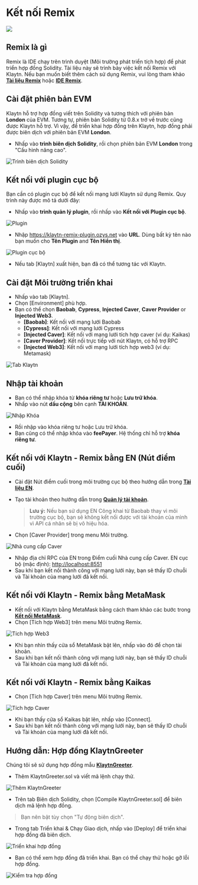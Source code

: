# Kết nối Remix

![](/img/build/tutorials/klaytnXremix.png)

## Remix là gì <a href="#what-is-remix" id="what-is-remix"></a>

Remix là IDE chạy trên trình duyệt (Môi trường phát triển tích hợp) để phát triển hợp đồng Solidity. Tài liệu này sẽ trình bày việc kết nối Remix với Klaytn. Nếu bạn muốn biết thêm cách sử dụng Remix, vui lòng tham khảo[ **Tài liệu Remix**](https://remix-ide.readthedocs.io/en/latest/) hoặc [**IDE Remix**](https://remix.ethereum.org/).

## Cài đặt phiên bản EVM <a href="#setup-evm-version" id="setup-evm-version"></a>

Klaytn hỗ trợ hợp đồng viết trên Solidity và tương thích với phiên bản **London** của EVM. Tương tự, phiên bản Solidity từ 0.8.x trở về trước cũng được Klaytn hỗ trợ. Vì vậy, để triển khai hợp đồng trên Klaytn, hợp đồng phải được biên dịch với phiên bản EVM **London**.

* Nhấp vào **trình biên dịch Solidity**, rồi chọn phiên bản EVM **London** trong "Cấu hình nâng cao".

![Trình biên dịch Solidity](/img/build/tutorials/remix-solidity-compiler.png)

## Kết nối với plugin cục bộ <a href="#connect-to-a-local-plugin" id="connect-to-a-local-plugin"></a>

Bạn cần có plugin cục bộ để kết nối mạng lưới Klaytn sử dụng Remix. Quy trình này được mô tả dưới đây:

* Nhấp vào **trình quản lý plugin**, rồi nhấp vào **Kết nối với Plugin cục bộ**.

![Plugin](/img/build/tutorials/remix-environment-plugin.png)

* Nhập https://klaytn-remix-plugin.ozys.net vào **URL**. Dùng bất kỳ tên nào bạn muốn cho **Tên Plugin** and **Tên Hiển thị**.

![Plugin cục bộ](/img/build/tutorials/remix-local-plugin.png)

* Nếu tab \[Klaytn] xuất hiện, bạn đã có thể tương tác với Klaytn.

## Cài đặt Môi trường triển khai<a href="#setting-up-the-deployment-environment" id="setting-up-the-deployment-environment"></a>

* Nhấp vào tab \[Klaytn].
* Chọn \[Environment] phù hợp.
* Bạn có thể chọn **Baobab**, **Cypress**, **Injected Caver**, **Caver Provider** or **Injected Web3**.
  * **\[Baobab]**: Kết nối với mạng lưới Baobab
  * **\[Cypress]**: Kết nối với mạng lưới Cypress
  * **\[Injected Caver]**: Kết nối với mạng lưới tích hợp caver (ví dụ: Kaikas)
  * **\[Caver Provider]**: Kết nối trực tiếp với nút Klaytn, có hỗ trợ RPC
  * **\[Injected Web3]**: Kết nối với mạng lưới tích hợp web3 (ví dụ: Metamask)

![Tab Klaytn](/img/build/tutorials/remix-klaytn-tab.png)

## Nhập tài khoản <a href="#import-account" id="import-account"></a>

* Bạn có thể nhập khóa từ **khóa riêng tư** hoặc **Lưu trữ khóa**.
* Nhấp vào nút **dấu cộng** bên cạnh **TÀI KHOẢN**.

![Nhập Khóa](/img/build/tutorials/remix-klaytn-import-account.png)

* Rồi nhập vào khóa riêng tư hoặc Lưu trữ khóa.
* Bạn cũng có thể nhập khóa vào **feePayer**. Hệ thống chỉ hỗ trợ **khóa riêng tư**.

## Kết nối với Klaytn - Remix bằng EN (Nút điểm cuối) <a href="#connecting-klaytn-remix-using-en" id="connecting-klaytn-remix-using-en"></a>

* Cài đặt Nút điểm cuối trong môi trường cục bộ theo hướng dẫn trong [**Tài liệu EN**](../smart-contracts/deploy/ken.md#launch-an-en).
*   Tạo tài khoản theo hướng dẫn trong [**Quản lý tài khoản**](../get-started/account/managing-accounts.md).

    > **Lưu ý:** Nếu bạn sử dụng EN Công khai từ Baobab thay vì môi trường cục bộ, bạn sẽ không kết nối được với tài khoản của mình vì API cá nhân sẽ bị vô hiệu hóa.
* Chọn \[Caver Provider] trong menu Môi trường.

![Nhà cung cấp Caver](/img/build/tutorials/env-caver-provider.png)

* Nhập địa chỉ RPC của EN trong Điểm cuối Nhà cung cấp Caver. EN cục bộ (mặc định): [http://localhost:8551](http://localhost:8551/)
* Sau khi bạn kết nối thành công với mạng lưới này, bạn sẽ thấy ID chuỗi và Tài khoản của mạng lưới đã kết nối.

## Kết nối với Klaytn - Remix bằng MetaMask <a href="#connecting-klaytn-remix-using-metamask" id="connecting-klaytn-remix-using-metamask"></a>

* Kết nối với Klaytn bằng MetaMask bằng cách tham khảo các bước trong [**Kết nối MetaMask**](connecting-metamask).
* Chọn \[Tích hợp Web3] trên menu Môi trường Remix.

![Tích hợp Web3](/img/build/tutorials/env-injected-web3.png)

* Khi bạn nhìn thấy cửa sổ MetaMask bật lên, nhấp vào đó để chọn tài khoản.
* Sau khi bạn kết nối thành công với mạng lưới này, bạn sẽ thấy ID chuỗi và Tài khoản của mạng lưới đã kết nối.

## Kết nối với Klaytn - Remix bằng Kaikas <a href="#connecting-klaytn-remix-using-kaikas" id="connecting-klaytn-remix-using-kaikas"></a>

* Chọn \[Tích hợp Caver] trên menu Môi trường Remix.

![Tích hợp Caver](/img/build/tutorials/env-injected-caver.png)

* Khi bạn thấy cửa sổ Kaikas bật lên, nhấp vào \[Connect].
* Sau khi bạn kết nối thành công với mạng lưới này, bạn sẽ thấy ID chuỗi và Tài khoản của mạng lưới đã kết nối.

## Hướng dẫn: Hợp đồng KlaytnGreeter <a href="#tutorial-klaytngreeter-contract" id="tutorial-klaytngreeter-contract"></a>

Chúng tôi sẽ sử dụng hợp đồng mẫu [**KlaytnGreeter**](../smart-contracts/samples/klaytngreeter.md).

* Thêm KlaytnGreeter.sol và viết mã lệnh chạy thử.

![Thêm KlaytnGreeter](/img/build/tutorials/remix-add-klaytngreeter.png)

* Trên tab Biên dịch Solidity, chọn \[Compile KlaytnGreeter.sol] để biên dịch mã lệnh hợp đồng.

> Bạn nên bật tùy chọn "Tự động biên dịch".

* Trong tab Triển khai & Chạy Giao dịch, nhấp vào \[Deploy] để triển khai hợp đồng đã biên dịch.

![Triển khai hợp đồng](/img/build/tutorials/remix-deploy-run-tx.png)

* Bạn có thể xem hợp đồng đã triển khai. Bạn có thể chạy thử hoặc gỡ lỗi hợp đồng.

![Kiểm tra hợp đồng](/img/build/tutorials/remix-test-or-debug.png)
